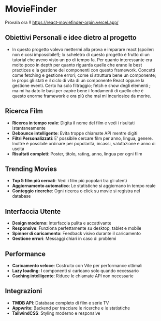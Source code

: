 # MovieFinder

Provala ora !! https://react-moviefinder-orpin.vercel.app/

## Obiettivi Personali e idee dietro al progetto

- In questo progetto volevo mettermi alla prova e imparare react (spoiler: non è cosi impossibile!); lo scheletro di questo
  progetto è frutto di un tutorial che avevo visto un po di tempo fa. Per quanto interessante era
  molto poco in depth per quanto riguarda quelle che erano le best practices e la gestione dei
  componenti con questo framework. Concetti come fetching e gestione errori; come si struttura
  bene un componente; le props gli stati e il ciclo di vita di un componente React oppure la gestione
  eventi.
  Certo ha solo filtraggio; fetch e show degli elementi ; ma mi ha dato le basi per capire bene i fondamenti di quello che è questo enorme framework e ora più che mai mi incuriosice da morire.

## Ricerca Film

- **Ricerca in tempo reale**: Digita il nome del film e vedi i risultati istantaneamente
- **Debounce intelligente**: Evita troppe chiamate API mentre digiti
- **Filtri Personalizzati**: E' possibile cercare film per anno, lingua, genere. Inoltre è possibile ordinare per popolarità, incassi, valutazione e anno di uscita
- **Risultati completi**: Poster, titolo, rating, anno, lingua per ogni film

## Trending Movies

- **Top 5 film più cercati**: Vedi i film più popolari tra gli utenti
- **Aggiornamento automatico**: Le statistiche si aggiornano in tempo reale
- **Conteggio ricerche**: Ogni ricerca o click su movie si registra nel database

## Interfaccia Utente

- **Design moderno**: Interfaccia pulita e accattivante
- **Responsive**: Funziona perfettamente su desktop, tablet e mobile
- **Spinner di caricamento**: Feedback visivo durante il caricamento
- **Gestione errori**: Messaggi chiari in caso di problemi

## Performance

- **Caricamento veloce**: Costruito con Vite per performance ottimali
- **Lazy loading**: I componenti si caricano solo quando necessario
- **Caching intelligente**: Riduce le chiamate API non necessarie

## Integrazioni

- **TMDB API**: Database completo di film e serie TV
- **Appwrite**: Backend per tracciare le ricerche e le statistiche
- **TailwindCSS**: Styling moderno e responsive

